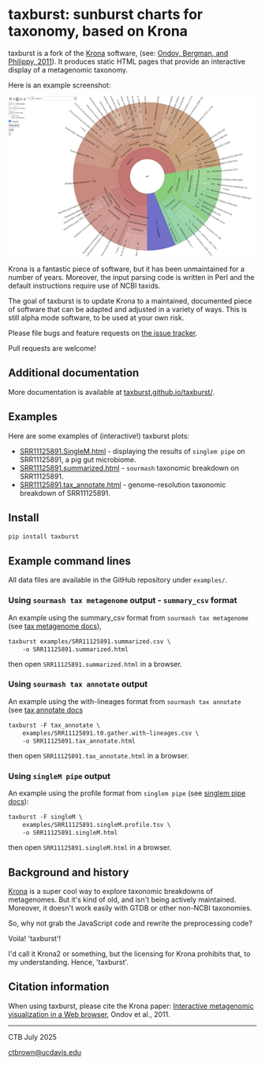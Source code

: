 # taxburst: sunburst charts for taxonomy, based on Krona

taxburst is a fork of the [Krona](https://github.com/marbl/Krona)
software, (see:
[Ondov, Bergman, and Philippy, 2011](https://bmcbioinformatics.biomedcentral.com/articles/10.1186/1471-2105-12-385)). It
produces static HTML pages that provide an interactive display of a
metagenomic taxonomy.

Here is an example screenshot:

![example output screenshot](doc/examples/SRR606249.x.podar.tax.png)

Krona is a fantastic piece of software, but it has been unmaintained for
a number of years. Moreover, the input parsing code is written in Perl
and the default instructions require use of NCBI taxids.

The goal of taxburst is to update Krona to a maintained, documented
piece of software that can be adapted and adjusted in a variety of
ways.  This is still alpha mode software, to be used at your own risk.

Please file bugs and feature requests on [the issue tracker](https://github.com/taxburst/taxburst/issues).

Pull requests are welcome!

## Additional documentation

More documentation is available at [taxburst.github.io/taxburst/](https://taxburst.github.io/taxburst/).

## Examples

Here are some examples of (interactive!) taxburst plots:

* [SRR11125891.SingleM.html](https://taxburst.github.io/taxburst/examples/SRR11125891.SingleM.html) - displaying the results of `singlem pipe` on SRR11125891, a pig gut microbiome.
* [SRR11125891.summarized.html](https://taxburst.github.io/taxburst/examples/SRR11125891.summarized.html) - `sourmash` taxonomic breakdown on SRR11125891.
* [SRR11125891.tax_annotate.html](https://taxburst.github.io/taxburst/examples/SRR11125891.tax_annotate.html) - genome-resolution taxonomic breakdown of SRR11125891.

## Install

```
pip install taxburst
```

## Example command lines

All data files are available in the GitHub repository under `examples/`.

### Using `sourmash tax metagenome` output - `summary_csv` format

An example using the summary_csv format
from `sourmash tax metagenome` (see
[tax metagenome docs](https://sourmash.readthedocs.io/en/latest/command-line.html#sourmash-tax-metagenome-summarize-metagenome-content-from-gather-results)),
```
taxburst examples/SRR11125891.summarized.csv \
    -o SRR11125891.summarized.html
```
then open `SRR11125891.summarized.html` in a browser.

### Using `sourmash tax annotate` output

An example using the with-lineages format
from `sourmash tax annotate` (see
[tax annotate docs](https://sourmash.readthedocs.io/en/latest/command-line.html#sourmash-tax-annotate-annotates-gather-output-with-taxonomy)

```
taxburst -F tax_annotate \
    examples/SRR11125891.t0.gather.with-lineages.csv \
    -o SRR11125891.tax_annotate.html
```
then open `SRR11125891.tax_annotate.html` in a browser.

### Using `singleM pipe` output

An example using the profile format
from `singlem pipe` (see
[singlem pipe docs](https://wwood.github.io/singlem/tools/pipe)):

```
taxburst -F singleM \
    examples/SRR11125891.singleM.profile.tsv \
    -o SRR11125891.singleM.html
```
then open `SRR11125891.singleM.html` in a browser.

## Background and history

[Krona](https://github.com/marbl/Krona) is a super cool way to explore
taxonomic breakdowns of metagenomes. But it's kind of old, and isn't
being actively maintained. Moreover, it doesn't work easily with
GTDB or other non-NCBI taxonomies.

So, why not grab the JavaScript code and rewrite the preprocessing code?

Voila! 'taxburst'!

I'd call it Krona2 or something, but the licensing for Krona prohibits that,
to my understanding. Hence, 'taxburst'.

## Citation information

When using taxburst, please cite the Krona paper:
[Interactive metagenomic visualization in a Web browser](https://bmcbioinformatics.biomedcentral.com/articles/10.1186/1471-2105-12-385),
Ondov et al., 2011.

---

CTB July 2025

ctbrown@ucdavis.edu
